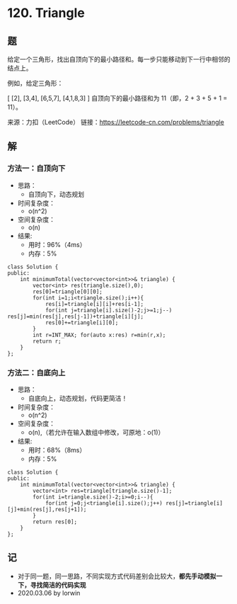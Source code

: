 # 120. Triangle

## 题

给定一个三角形，找出自顶向下的最小路径和。每一步只能移动到下一行中相邻的结点上。

例如，给定三角形：

[
     [2],
    [3,4],
   [6,5,7],
  [4,1,8,3]
]
自顶向下的最小路径和为 11（即，2 + 3 + 5 + 1 = 11）。

来源：力扣（LeetCode）
链接：https://leetcode-cn.com/problems/triangle

## 解

### 方法一：自顶向下
- 思路：
  - 自顶向下，动态规划
- 时间复杂度：
  - o(n^2)
- 空间复杂度：
  - o(n)
- 结果:
  - 用时：96%（4ms）
  - 内存：5%
```
class Solution {
public:
    int minimumTotal(vector<vector<int>>& triangle) {
        vector<int> res(triangle.size(),0);
        res[0]=triangle[0][0];
        for(int i=1;i<triangle.size();i++){
            res[i]=triangle[i][i]+res[i-1];
            for(int j=triangle[i].size()-2;j>=1;j--) res[j]=min(res[j],res[j-1])+triangle[i][j];
            res[0]+=triangle[i][0];
        }
        int r=INT_MAX; for(auto x:res) r=min(r,x);
        return r;
    }
};
```

### 方法二：自底向上
- 思路：
  - 自底向上，动态规划，代码更简洁！
- 时间复杂度：
  - o(n^2)
- 空间复杂度：
  - o(n),（若允许在输入数组中修改，可原地：o(1)）
- 结果:
  - 用时：68%（8ms）
  - 内存：5%
```
class Solution {
public:
    int minimumTotal(vector<vector<int>>& triangle) {
        vector<int> res=triangle[triangle.size()-1];
        for(int i=triangle.size()-2;i>=0;i--){
            for(int j=0;j<triangle[i].size();j++) res[j]=triangle[i][j]+min(res[j],res[j+1]);
        }
        return res[0];
    }
};
```

## 记

- 对于同一题，同一思路，不同实现方式代码差别会比较大，**都先手动模拟一下，寻找简洁的代码实现**
- 2020.03.06 by lorwin